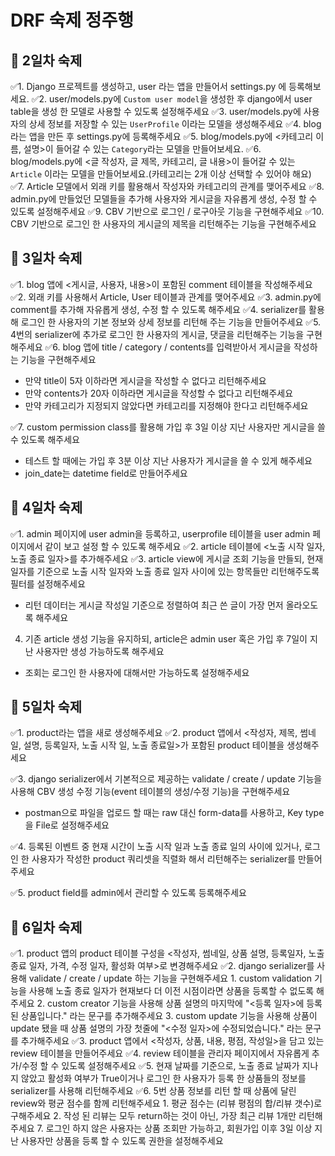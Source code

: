 # DRF 숙제 정주행

## 🎯 2일차 숙제
✅1. Django 프로젝트를 생성하고, user 라는 앱을 만들어서 settings.py 에 등록해보세요.
✅2. user/models.py에 `Custom user model`을 생성한 후 django에서 user table을 생성 한 모델로 사용할 수 있도록 설정해주세요
✅3. user/models.py에 사용자의 상세 정보를 저장할 수 있는 `UserProfile` 이라는 모델을 생성해주세요
✅4. blog라는 앱을 만든 후 settings.py에 등록해주세요
✅5. blog/models.py에 <카테고리 이름, 설명>이 들어갈 수 있는 `Category`라는 모델을 만들어보세요.
✅6. blog/models.py에 <글 작성자, 글 제목, 카테고리, 글 내용>이 들어갈 수 있는 `Article` 이라는 모델을 만들어보세요.(카테고리는 2개 이상 선택할 수 있어야 해요)
✅7. Article 모델에서 외래 키를 활용해서 작성자와 카테고리의 관계를 맺어주세요
✅8. admin.py에 만들었던 모델들을 추가해 사용자와 게시글을 자유롭게 생성, 수정 할 수 있도록 설정해주세요
✅9. CBV 기반으로 로그인 / 로구아웃 기능을 구현해주세요
✅10. CBV 기반으로 로그인 한 사용자의 게시글의 제목을 리턴해주는 기능을 구현해주세요

## 🎯 3일차 숙제
✅1. blog 앱에 <게시글, 사용자, 내용>이 포함된 comment 테이블을 작성해주세요
✅2. 외래 키를 사용해서 Article, User 테이블과 관계를 맺어주세요
✅3. admin.py에 comment를 추가해 자유롭게 생성, 수정 할 수 있도록 해주세요
✅4. serializer를 활용해 로그인 한 사용자의 기본 정보와 상세 정보를 리턴해 주는 기능을 만들어주세요
✅5. 4번의 serializer에 추가로 로그인 한 사용자의 게시글, 댓글을 리턴해주는 기능을 구현해주세요
✅6. blog 앱에 title / category / contents를 입력받아서 게시글을 작성하는 기능을 구현해주세요
 - 만약 title이 5자 이하라면 게시글을 작성할 수 없다고 리턴해주세요
 - 만약 contents가 20자 이하라면 게시글을 작성할 수 없다고 리턴해주세요
 - 만약 카테고리가 지정되지 않았다면 카테고리를 지정해야 한다고 리턴해주세요

✅7. custom permission class를 활용해 가입 후 3일 이상 지난 사용자만 게시글을 쓸 수 있도록 해주세요
 - 테스트 할 때에는 가입 후 3분 이상 지난 사용자가 게시글을 쓸 수 있게 해주세요
 - join_date는 datetime field로 만들어주세요

 ## 🎯 4일차 숙제
 ✅1. admin 페이지에 user admin을 등록하고, userprofile 테이블을 user admin 페이지에서 같이 보고 설정 할 수 있도록 해주세요
✅2. article 테이블에 <노출 시작 일자, 노출 종료 일자>를 추가해주세요
✅3. article view에 게시글 조회 기능을 만들되, 현재 일자를 기준으로 노출 시작 일자와 노출 종료 일자 사이에 있는 항목들만 리턴해주도록 필터를 설정해주세요
 - 리턴 데이터는 게시글 작성일 기준으로 정렬하여 최근 쓴 글이 가장 먼저 올라오도록 해주세요
4. 기존 article 생성 기능을 유지하되, article은 admin user 혹은 가입 후 7일이 지난 사용자만 생성 가능하도록 해주세요
 - 조회는 로그인 한 사용자에 대해서만 가능하도록 설정해주세요

 ## 🎯 5일차 숙제
✅1. product라는 앱을 새로 생성해주세요
✅2. product 앱에서 <작성자, 제목, 썸네일, 설명, 등록일자, 노출 시작 일, 노출 종료일>가 포함된 product 테이블을 생성해주세요

✅3. django serializer에서 기본적으로 제공하는 validate / create / update 기능을 사용해 CBV 생성 수정 기능(event 테이블의 생성/수정 기능)을 구현해주세요
   * postman으로 파일을 업로드 할 때는 raw 대신 form-data를 사용하고, Key type을 File로 설정해주세요

✅4. 등록된 이벤트 중 현재 시간이 노출 시작 일과 노출 종료 일의 사이에 있거나, 로그인 한 사용자가 작성한 product 쿼리셋을 직렬화 해서 리턴해주는 serializer를 만들어주세요

✅5. product field를 admin에서 관리할 수 있도록 등록해주세요

## 🎯 6일차 숙제
✅1. product 앱의 product 테이블 구성을 <작성자, 썸네일, 상품 설명, 등록일자, 노출 종료 일자, 가격, 수정 일자, 활성화 여부>로 변경해주세요
✅2. django serializer를 사용해 validate / create / update 하는 기능을 구현해주세요
    1. custom validation 기능을 사용해 노출 종료 일자가 현재보다 더 이전 시점이라면 상품을 등록할 수 없도록 해주세요
    2. custom creator 기능을 사용해 상품 설명의 마지막에 "<등록 일자>에 등록된 상품입니다." 라는 문구를 추가해주세요
    3. custom update 기능을 사용해 상품이 update 됐을 때 상품 설명의 가장 첫줄에 "<수정 일자>에 수정되었습니다." 라는 문구를 추가해주세요
✅3. product 앱에서 <작성자, 상품, 내용, 평점, 작성일>을 담고 있는 review 테이블을 만들어주세요
✅4. review 테이블을 관리자 페이지에서 자유롭게 추가/수정 할 수 있도록 설정해주세요
✅5. 현재 날짜를 기준으로, 
노출 종료 날짜가 지나지 않았고 
활성화 여부가 True이거나 
로그인 한 사용자가 등록 한 상품들의 정보를 serializer를 사용해 리턴해주세요
✅6. 5번 상품 정보를 리턴 할 때 상품에 달린 review와 평균 점수를 함께 리턴해주세요
    1. 평균 점수는 (리뷰 평점의 합/리뷰 갯수)로 구해주세요
    2. 작성 된 리뷰는 모두 return하는 것이 아닌, 가장 최근 리뷰 1개만 리턴해주세요
7. 로그인 하지 않은 사용자는 상품 조회만 가능하고, 회원가입 이후 3일 이상 지난 사용자만 상품을 등록 할 수 있도록 권한을 설정해주세요
